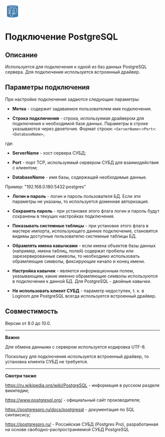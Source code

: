 ![](../../../media/app/icons/vendors/postgresunidacdbconnection.svg)
# Подключение PostgreSQL

## Описание

Используется для подключения к одной из баз данных PostgreSQL сервера. Для подключения используется встроенный драйвер.

## Параметры подключения

При настройке подключения задаются следующие параметры:


*  **Метка** - содержит задаваемое пользователем имя подключения.

*  **Строка подключения** - строка, используемая драйвером для подключения к необходимой базе данных. Параметры в строке указываются через двоеточие.
Формат строки: `<ServerName>`:`<Port>`:`<DatabaseName>`, 

где:

*  **ServerName** - хост сервера СУБД;

*  **Port** - порт TCP, используемый сервером СУБД для взаимодействия с клиентом;

*  **DatabaseName** - имя базы, содержащей необходимые данные.

Пример: "192.168.0.180:5432:postgres"


*  **Логин и пароль** - логин и пароль пользователя БД. Если эти параметры не указаны, то используется доменная авторизация.

*  **Сохранять пароль** - при установке этого флага логин и пароль будут сохранены в текущих настройках подключения.

*  **Показывать системные таблицы** - при установке этого флага в мастере импорта, использующего данное подключение, становятся видимы доступные пользователю системные таблицы БД.

*  **Обрамлять имена кавычками** - если имена объектов базы данных (например, имена таблиц, полей) содержат пробелы или зарезервированные символы, то необходимо использовать обрамляющие символы, фиксирующие начало и конец имени.

*  **Настройка кавычек** - является информационным полем, указывающим, какие именно обрамляющие символы используются в подключении к данной БД. Для PostgreSQL - двойные кавычки.

*  **Не использовать клиент СУБД** - параметр недоступен, т. к. в Loginom для PostgreSQL всегда используется встроенный драйвер.

## Совместимость

Версии от 8.0 до 10.0.

----

**Важно**

Для обмена данными с сервером используется кодировка UTF-8.

Поскольку для подключения используется встроенный драйвер, то установка клиента СУБД не требуется.

----

**Смотри также**

https://ru.wikipedia.org/wiki/PostgreSQL - информация в русском разделе википедии;

https://www.postgresql.org/ - официальный сайт производителя;

https://postgrespro.ru/docs/postgresql - документация по SQL синтаксису;

https://postgrespro.ru/ - Российская СУБД (Postgres Pro), разработанная на основе свободно-распространяемой СУБД PostgreSQL


